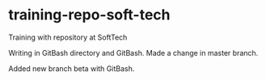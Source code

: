 # training-repo-soft-tech
Training with repository at SoftTech 

Writing in GitBash directory and GitBash.
Made a change in master branch.

Added new branch beta with GitBash.